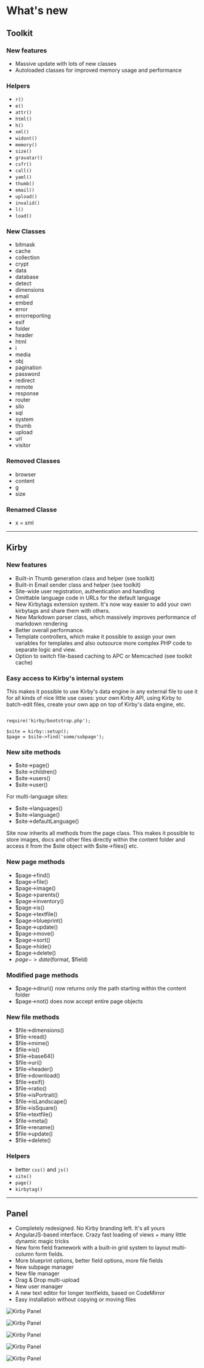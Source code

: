 # What's new

## Toolkit

### New features

- Massive update with lots of new classes
- Autoloaded classes for improved memory usage and performance

### Helpers

- `r()`
- `e()`
- `attr()`
- `html()`
- `h()`
- `xml()`
- `widont()`
- `memory()`
- `size()`
- `gravatar()`
- `csfr()`
- `call()`
- `yaml()`
- `thumb()`
- `email()`
- `upload()`
- `invalid()`
- `l()`
- `load()`

### New Classes

- bitmask
- cache
- collection
- crypt
- data
- database
- detect
- dimensions
- email
- embed
- error
- errorreporting
- exif
- folder
- header
- html
- i
- media
- obj
- pagination
- password
- redirect
- remote
- response
- router
- silo
- sql
- system
- thumb
- upload
- url
- visitor

### Removed Classes

- browser
- content
- g
- size

### Renamed Classe

- x = xml

***

## Kirby

### New features

- Built-in Thumb generation class and helper (see toolkit)
- Built-in Email sender class and helper (see toolkit)
- Site-wide user registration, authentication and handling
- Omittable language code in URLs for the default language
- New Kirbytags extension system. It's now way easier to add your own kirbytags and share them with others.
- New Markdown parser class, which massively improves performance of markdown rendering
- Better overall performance.
- Template controllers, which make it possible to assign your own variables for templates and also outsource more complex PHP code to separate logic and view.
- Option to switch file-based caching to APC or Memcached (see toolkit cache)

### Easy access to Kirby's internal system

This makes it possible to use Kirby's data engine in any external file to use
it for all kinds of nice little use cases: your own Kirby API, using Kirby to batch-edit files,
create your own app on top of Kirby's data engine, etc.

```

require('kirby/bootstrap.php');

$site = kirby::setup();
$page = $site->find('some/subpage');

```

### New site methods

- $site->page()
- $site->children()
- $site->users()
- $site->user()

For multi-language sites:

- $site->languages()
- $site->language()
- $site->defaultLanguage()

Site now inherits all methods from the page class.
This makes it possible to store images, docs and other files directly within the
content folder and access it from the $site object with $site->files() etc.

### New page methods

- $page->find()
- $page->file()
- $page->image()
- $page->parents()
- $page->inventory()
- $page->is()
- $page->textfile()
- $page->blueprint()
- $page->update()
- $page->move()
- $page->sort()
- $page->hide()
- $page->delete()
- $page->date($format, $field) 

### Modified page methods

- $page->diruri() now returns only the path starting within the content folder
- $page->not() does now accept entire page objects

### New file methods

- $file->dimensions()
- $file->read()
- $file->mime()
- $file->is()
- $file->base64()
- $file->uri()
- $file->header()
- $file->download()
- $file->exif()
- $file->ratio()
- $file->isPortrait()
- $file->isLandscape()
- $file->isSquare()
- $file->textfile()
- $file->meta()
- $file->rename()
- $file->update()
- $file->delete()

### Helpers

- better `css()` and `js()`
- `site()`
- `page()`
- `kirbytag()`

***

## Panel

- Completely redesigned. No Kirby branding left. It's all yours
- AngularJS-based interface. Crazy fast loading of views + many little dynamic magic tricks
- New form field framework with a built-in grid system to layout multi-column form fields.
- More blueprint options, better field options, more file fields
- New subpage manager
- New file manager
- Drag & Drop multi-upload
- New user manager
- A new text editor for longer textfields, based on CodeMirror
- Easy installation without copying or moving files

![Kirby Panel](http://f.cl.ly/items/330p313K2H231Q280v2B/panel.png)

![Kirby Panel](http://f.cl.ly/items/1h1E1a090q2V2a3d1q19/panel-files.png)

![Kirby Panel](http://f.cl.ly/items/0x0G0R1J1f0O0c231g1I/panel-file-editor.png)

![Kirby Panel](http://f.cl.ly/items/1E0A0t101C1P0z2g3O1Z/panel-users.png)

![Kirby Panel](http://f.cl.ly/items/0910062v3I2J3Y0v1y0y/panel-subpages.png)
